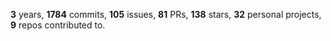 **3** years, **1784** commits, **105** issues, **81** PRs, **138** stars, **32** personal projects, **9** repos contributed to.
